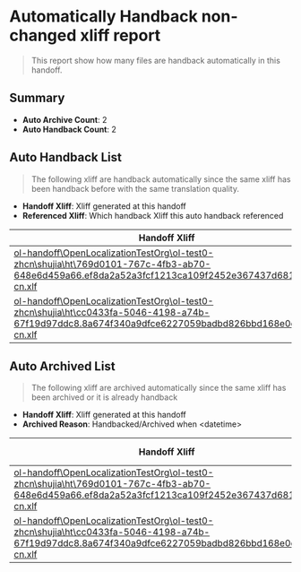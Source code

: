 # Automatically Handback non-changed xliff report
> This report show how many files are handback automatically in this handoff.

## Summary
* **Auto Archive Count**: 2
* **Auto Handback Count**: 2

## Auto Handback List
> The following xliff are handback automatically since the same xliff has been handback before with the same translation quality.

* **Handoff Xliff**: Xliff generated at this handoff
* **Referenced Xliff**: Which handback Xliff this auto handback referenced

| Handoff Xliff | Referenced Xliff | 
| --- | --- | 
| [ol-handoff\OpenLocalizationTestOrg\ol-test0-zhcn\shujia\ht\769d0101-767c-4fb3-ab70-648e6d459a66.ef8da2a52a3fcf1213ca109f2452e367437d6818.zh-cn.xlf](https://github.com/OpenLocalizationTestOrg/ol-test0-handoff/blob/847febe8df5199e9878443dca0c10d2a08773c9c/ol-handoff/OpenLocalizationTestOrg/ol-test0-zhcn/shujia/ht/769d0101-767c-4fb3-ab70-648e6d459a66.ef8da2a52a3fcf1213ca109f2452e367437d6818.zh-cn.xlf) | [ol-handback\OpenLocalizationTestOrg\ol-test0-zhcn\shujia\high\769d0101-767c-4fb3-ab70-648e6d459a66.ef8da2a52a3fcf1213ca109f2452e367437d6818.zh-cn.xlf](https://github.com/OpenLocalizationTestOrg/ol-test0-handback/blob/e30fcc63bdcd3d8940240a2ae8547601c1a10b9e/ol-handback/OpenLocalizationTestOrg/ol-test0-zhcn/shujia/high/769d0101-767c-4fb3-ab70-648e6d459a66.ef8da2a52a3fcf1213ca109f2452e367437d6818.zh-cn.xlf) | 
| [ol-handoff\OpenLocalizationTestOrg\ol-test0-zhcn\shujia\ht\cc0433fa-5046-4198-a74b-67f19d97ddc8.8a674f340a9dfce6227059badbd826bbd168e0da.zh-cn.xlf](https://github.com/OpenLocalizationTestOrg/ol-test0-handoff/blob/847febe8df5199e9878443dca0c10d2a08773c9c/ol-handoff/OpenLocalizationTestOrg/ol-test0-zhcn/shujia/ht/cc0433fa-5046-4198-a74b-67f19d97ddc8.8a674f340a9dfce6227059badbd826bbd168e0da.zh-cn.xlf) | [ol-handback\OpenLocalizationTestOrg\ol-test0-zhcn\shujia\high\cc0433fa-5046-4198-a74b-67f19d97ddc8.8a674f340a9dfce6227059badbd826bbd168e0da.zh-cn.xlf](https://github.com/OpenLocalizationTestOrg/ol-test0-handback/blob/e30fcc63bdcd3d8940240a2ae8547601c1a10b9e/ol-handback/OpenLocalizationTestOrg/ol-test0-zhcn/shujia/high/cc0433fa-5046-4198-a74b-67f19d97ddc8.8a674f340a9dfce6227059badbd826bbd168e0da.zh-cn.xlf) | 

## Auto Archived List
> The following xliff are archived automatically since the same xliff has been archived or it is already handback

* **Handoff Xliff**: Xliff generated at this handoff
* **Archived Reason**: Handbacked/Archived when &lt;datetime&gt;

| Handoff Xliff | Archived Reason | 
| --- | --- | 
| [ol-handoff\OpenLocalizationTestOrg\ol-test0-zhcn\shujia\ht\769d0101-767c-4fb3-ab70-648e6d459a66.ef8da2a52a3fcf1213ca109f2452e367437d6818.zh-cn.xlf](https://github.com/OpenLocalizationTestOrg/ol-test0-handoff/blob/847febe8df5199e9878443dca0c10d2a08773c9c/ol-handoff/OpenLocalizationTestOrg/ol-test0-zhcn/shujia/ht/769d0101-767c-4fb3-ab70-648e6d459a66.ef8da2a52a3fcf1213ca109f2452e367437d6818.zh-cn.xlf) | Handbacked | 
| [ol-handoff\OpenLocalizationTestOrg\ol-test0-zhcn\shujia\ht\cc0433fa-5046-4198-a74b-67f19d97ddc8.8a674f340a9dfce6227059badbd826bbd168e0da.zh-cn.xlf](https://github.com/OpenLocalizationTestOrg/ol-test0-handoff/blob/847febe8df5199e9878443dca0c10d2a08773c9c/ol-handoff/OpenLocalizationTestOrg/ol-test0-zhcn/shujia/ht/cc0433fa-5046-4198-a74b-67f19d97ddc8.8a674f340a9dfce6227059badbd826bbd168e0da.zh-cn.xlf) | Handbacked | 

